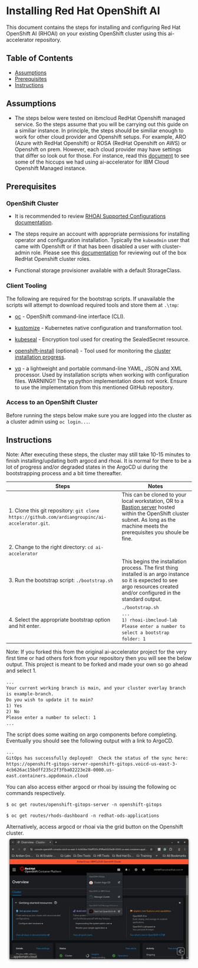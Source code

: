 # Installing Red Hat OpenShift AI

This document contains the steps for installing and configuring Red Hat OpenShift AI (RHOAI) on your existing OpenShift cluster using this ai-accelerator repository.

## Table of Contents

- [Assumptions](#assumptions)
- [Prerequisites](#prerequisites)
- [Instructions](#instructions)

## Assumptions

* The steps below were tested on ibmcloud RedHat Openshift managed service. So the steps assume that you will be carrying out this guide on a similiar instance. In principle, the steps should be similiar enough to work for other cloud provider and Openshift setups. For example, ARO (Azure with RedHat Openshift) or ROSA (RedHat Openshift on AWS) or Openshift on prem. However, each cloud provider may have settings that differ so look out for those. For instance, read this [document](../bootstrap/overlays/rhoai-ibmcloud-lab/README.md) to see some of the hiccups we had using ai-accelerator for IBM Cloud Openshift Managed instance.

## Prerequisites

### OpenShift Cluster

- It is recommended to review [RHOAI Supported Configurations documentation](https://access.redhat.com/articles/rhoai-supported-configs).

- The steps require an account with appropriate permissions for installing operator and configuration installation. Typically the `kubeadmin` user that came with Openshift or if that has been disabled a user with cluster-admin role. Please see this [documentation](https://docs.redhat.com/en/documentation/openshift_container_platform/4.19/html/authentication_and_authorization/using-rbac#default-roles_using-rbac) for reviewing out of the box RedHat Openshift cluster roles.

- Functional storage provisioner available with a default StorageClass.


### Client Tooling

The following are required for the bootstrap scripts. If unavailable the scripts will attempt to download required tools and store them at `.\tmp`:

- [oc](https://docs.redhat.com/en/documentation/openshift_container_platform/latest/html-single/cli_tools/index#cli-getting-started) - OpenShift command-line interface (CLI).

- [kustomize](https://kubectl.docs.kubernetes.io/installation/kustomize/) - Kubernetes native configuration and transformation tool.

- [kubeseal](https://github.com/bitnami-labs/sealed-secrets#overview) - Encryption tool used for creating the SealedSecret resource.

- [openshift-install](https://github.com/openshift/installer/releases) (optional) - Tool used for monitoring the [cluster installation progress](https://docs.redhat.com/en/documentation/openshift_container_platform/4.17/html-single/installing_on_any_platform/index#installation-installing-bare-metal_installing-platform-agnostic).

- [yq](https://github.com/mikefarah/yq?tab=readme-ov-file#install) - a lightweight and portable command-line YAML, JSON and XML processor. Used by installation scripts when working with configuration files. WARNING!! The yq python implementation does not work. Ensure to use the implementation from this mentioned GitHub repository.

### Access to an OpenShift Cluster

Before running the steps below make sure you are logged into the cluster as a cluster admin using `oc login...`.

## Instructions

Note: After executing these steps, the cluster may still take 10-15 minutes to finish installing/updating both argocd and rhoai. It is normal for there to be a lot of progress and/or degraded states in the ArgoCD ui during the bootstrapping process and a bit time thereafter.

| Steps | Notes |
|----------|----------|
| 1. Clone this git repository: `git clone https://github.com/ardiangroupinc/ai-accelerator.git`. | This can be cloned to your local workstation, OR to a [Bastion server](https://docs.redhat.com/en/documentation/openshift_container_platform/4.17/html-single/networking/index#accessing-hosts) hosted within the OpenShift cluster subnet. As long as the machine meets the prerequisites you shoule be fine.  |
| 2. Change to the right directory: `cd ai-accelerator` |  |
| 3. Run the bootstrap script: `./bootstrap.sh` | This begins the installation process. The first thing installed is an argo instance so it is expected to see argo resources created and/or configured in the standard output. |
| 4. Select the appropriate bootstrap option and hit enter. | `./bootstrap.sh`<br>`...`<br>`1) rhoai-ibmcloud-lab`<br>`Please enter a number to select a bootstrap folder: 1` |

Note: If you forked this from the original ai-accelerator project for the very first time or had others fork from your repository then you will see the below output. This project is meant to be forked and made your own so go ahead and select 1.

```
...
Your current working branch is main, and your cluster overlay branch is example-branch.
Do you wish to update it to main?
1) Yes
2) No
Please enter a number to select: 1
...
```

The script does some waiting on argo components before completing. Eventually you should see the following output with a link to ArgoCD.
```
...
GitOps has successfully deployed!  Check the status of the sync here:
https://openshift-gitops-server-openshift-gitops.voicd-us-east-3-4cb626ac15bdff235c2f3fba02223e28-0000.us-east.containers.appdomain.cloud
```

You can also access either argocd or rhoai by issuing the following oc commands respectively.
```
$ oc get routes/openshift-gitops-server -n openshift-gitops
```

```
$ oc get routes/rhods-dashboard -n redhat-ods-applications
```



Alternatively, access argocd or rhoai via the grid button on the Openshift cluster.
![AI Accelerator Overview](images/accessing-rhoai-or-argocd.png)